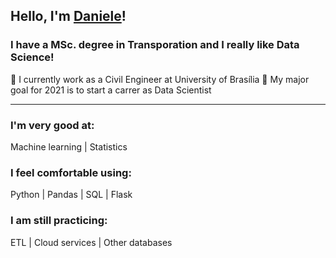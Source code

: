 ## Hello, I'm [Daniele](https://www.linkedin.com/in/danielefirme/)!

### I have a MSc. degree in Transporation and I really like Data Science!
💼 I currently work as a Civil Engineer at University of Brasília
🎯 My major goal for 2021 is to start a carrer as Data Scientist
***
### I'm very good at:
Machine learning | Statistics

### I feel comfortable using:
Python | Pandas | SQL | Flask

### I am still practicing:
ETL | Cloud services | Other databases
